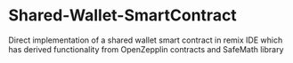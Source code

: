 # Shared-Wallet-SmartContract
Direct implementation of a shared wallet smart contract in remix IDE which has derived functionality from OpenZepplin contracts and SafeMath library

